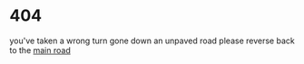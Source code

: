 
# 404

you've taken a wrong turn gone down an unpaved road please reverse back to the [main road](iow.triumphsportsix.club)